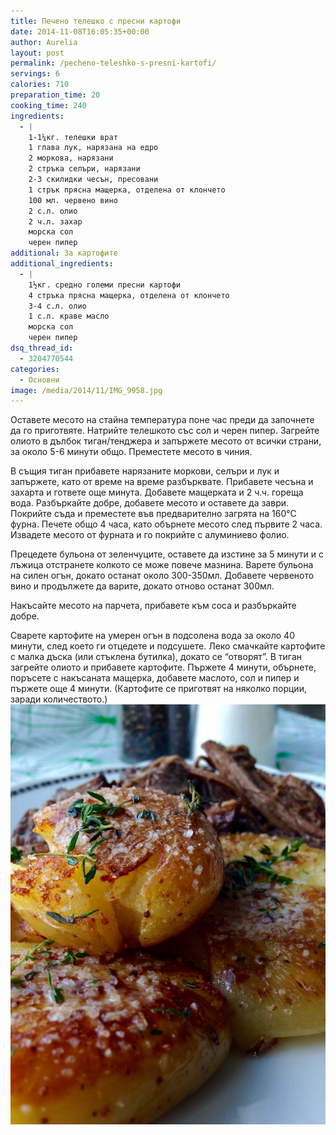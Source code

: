 ```yaml
---
title: Печено телешко с пресни картофи
date: 2014-11-08T16:05:35+00:00
author: Aurelia
layout: post
permalink: /pecheno-teleshko-s-presni-kartofi/
servings: 6
calories: 710
preparation_time: 20
cooking_time: 240
ingredients:
  - |
    1-1¼кг. телешки врат
    1 глава лук, нарязана на едро
    2 моркова, нарязани
    2 стръка селъри, нарязани
    2-3 скилидки чесън, пресовани
    1 стрък прясна мащерка, отделена от клончето
    100 мл. червено вино
    2 с.л. олио
    2 ч.л. захар
    морска сол
    черен пипер
additional: За картофите
additional_ingredients:
  - |
    1½кг. средно големи пресни картофи
    4 стръка прясна мащерка, отделена от клончето
    3-4 с.л. олио
    1 с.л. краве масло
    морска сол 
    черен пипер
dsq_thread_id:
  - 3204770544
categories:
  - Основни
image: /media/2014/11/IMG_9958.jpg
---
```

Оставете месото на стайна температура поне час преди да започнете да го приготвяте. Натрийте телешкото със сол и черен пипер. Загрейте олиото в дълбок тиган/тенджера и запържете месото от всички страни, за около 5-6 минути общо. Преместете месото в чиния.
  
В същия тиган прибавете нарязаните моркови, селъри и лук и запържете, като от време на време разбърквате. Прибавете чесъна и захарта и гответе още минута. Добавете мащерката и 2 ч.ч. гореща вода. Разбъркайте добре, добавете месото и оставете да заври. Покрийте съда и преместете във предварително загрята на 160°С фурна. Печете общо 4 часа, като обърнете месото след първите 2 часа. Извадете месото от фурната и го покрийте с алуминиево фолио.
  
Прецедете бульона от зеленчуците, оставете да изстине за 5 минути и с лъжица отстранете колкото се може повече мазнина. Варете бульона на силен огън, докато останат около 300-350мл. Добавете червеното вино и продължете да варите, докато отново останат 300мл.
  
Накъсайте месото на парчета, прибавете към соса и разбъркайте добре.

Сварете картофите на умерен огън в подсолена вода за около 40 минути, след което ги отцедете и подсушете. Леко смачкайте картофите с малка дъска (или стъклена бутилка), докато се &#8220;отворят&#8221;. В тиган загрейте олиото и прибавете картофите. Пържете 4 минути, обърнете, поръсете с накъсаната мащерка, добавете маслото, сол и пипер и пържете още 4 минути. (Картофите се приготвят на няколко порции, заради количеството.)<img src="/media/2014/11/IMG_9963.jpg" alt="Пресни картофи" class="alignnone" />